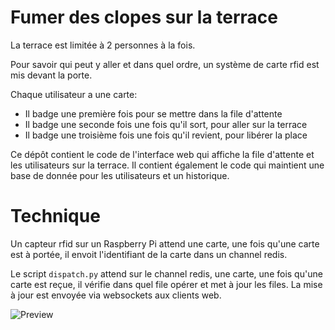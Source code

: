 # Fumer des clopes sur la terrace

La terrace est limitée à 2 personnes à la fois.

Pour savoir qui peut y aller et dans quel ordre, un système de carte rfid est mis devant la porte.

Chaque utilisateur a une carte:
- Il badge une première fois pour se mettre dans la file d'attente
- Il badge une seconde fois une fois qu'il sort, pour aller sur la terrace
- Il badge une troisième fois une fois qu'il revient, pour libérer la place

Ce dépôt contient le code de l'interface web qui affiche la file d'attente et les utilisateurs
sur la terrace. Il contient également le code qui maintient une base de donnée pour les utilisateurs
et un historique.

# Technique

Un capteur rfid sur un Raspberry Pi attend une carte, une fois qu'une carte est à portée, il envoit
l'identifiant de la carte dans un channel redis.

Le script `dispatch.py` attend sur le channel redis, une carte, une fois qu'une carte est reçue, il
vérifie dans quel file opérer et met à jour les files. La mise à jour est envoyée via websockets
aux clients web.

![Preview](https://i.imgur.com/OxGFg58.png)
